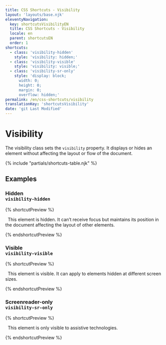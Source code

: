 ```yaml
---
title: CSS Shortcuts - Visibility
layout: 'layouts/base.njk'
eleventyNavigation:
  key: shortcutsVisibilityEN
  title: CSS Shortcuts - Visibility
  locale: en
  parent: shortcutsEN
  order: 1
shortcuts:
  - class: 'visibility-hidden'
    style: 'visibility: hidden;'
  - class: 'visibility-visible'
    style: 'visibility: visible;'
  - class: 'visibility-sr-only'
    style: 'display: block;
      width: 0;
      height: 0;
      margin: 0;
      overflow: hidden;'
permalink: /en/css-shortcuts/visibility
translationKey: 'shortcutsVisibility'
date: 'git Last Modified'
---
```


# Visibility

<!-- TODO: Improve examples -->

The visibility class sets the `visibility` property. It displays or hides an element without affecting the layout or flow of the document.

{% include "partials/shortcuts-table.njk" %}

## Examples

### Hidden<br/>`visibility-hidden`

{% shortcutPreview %}

<p class="visibility-hidden">
  This element is hidden. It can’t receive focus but maintains its position in the document affecting the layout of other elements.
</p>
{% endshortcutPreview %}

### Visible<br/>`visibility-visible`

{% shortcutPreview %}

<p class="visibility-visible">
  This element is visible. It can apply to elements hidden at different screen sizes.
</p>
{% endshortcutPreview %}

### Screenreader-only<br/>`visibility-sr-only`

{% shortcutPreview %}

<p class="visibility-sr-only">
  This element is only visible to assistive technologies.
</p>
{% endshortcutPreview %}
